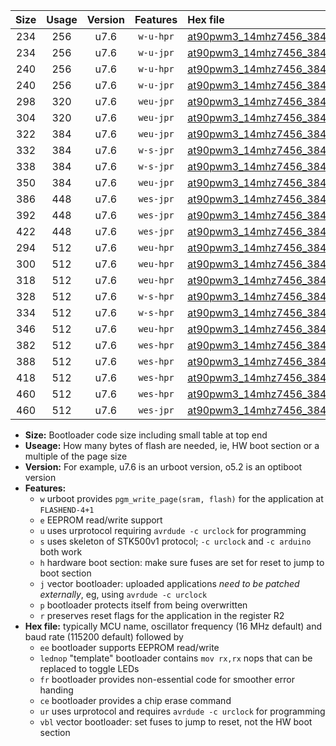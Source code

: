 |Size|Usage|Version|Features|Hex file|
|:-:|:-:|:-:|:-:|:--|
|234|256|u7.6|`w-u-hpr`|[at90pwm3_14mhz7456_38400bps_ur.hex](https://raw.githubusercontent.com/stefanrueger/urboot/main//at90pwm3_14mhz7456_38400bps_ur.hex)|
|234|256|u7.6|`w-u-jpr`|[at90pwm3_14mhz7456_38400bps_ur_vbl.hex](https://raw.githubusercontent.com/stefanrueger/urboot/main//at90pwm3_14mhz7456_38400bps_ur_vbl.hex)|
|240|256|u7.6|`w-u-hpr`|[at90pwm3_14mhz7456_38400bps_lednop_ur.hex](https://raw.githubusercontent.com/stefanrueger/urboot/main//at90pwm3_14mhz7456_38400bps_lednop_ur.hex)|
|240|256|u7.6|`w-u-jpr`|[at90pwm3_14mhz7456_38400bps_lednop_ur_vbl.hex](https://raw.githubusercontent.com/stefanrueger/urboot/main//at90pwm3_14mhz7456_38400bps_lednop_ur_vbl.hex)|
|298|320|u7.6|`weu-jpr`|[at90pwm3_14mhz7456_38400bps_ee_ur_vbl.hex](https://raw.githubusercontent.com/stefanrueger/urboot/main//at90pwm3_14mhz7456_38400bps_ee_ur_vbl.hex)|
|304|320|u7.6|`weu-jpr`|[at90pwm3_14mhz7456_38400bps_ee_lednop_ur_vbl.hex](https://raw.githubusercontent.com/stefanrueger/urboot/main//at90pwm3_14mhz7456_38400bps_ee_lednop_ur_vbl.hex)|
|322|384|u7.6|`weu-jpr`|[at90pwm3_14mhz7456_38400bps_ee_lednop_fr_ur_vbl.hex](https://raw.githubusercontent.com/stefanrueger/urboot/main//at90pwm3_14mhz7456_38400bps_ee_lednop_fr_ur_vbl.hex)|
|332|384|u7.6|`w-s-jpr`|[at90pwm3_14mhz7456_38400bps_vbl.hex](https://raw.githubusercontent.com/stefanrueger/urboot/main//at90pwm3_14mhz7456_38400bps_vbl.hex)|
|338|384|u7.6|`w-s-jpr`|[at90pwm3_14mhz7456_38400bps_lednop_vbl.hex](https://raw.githubusercontent.com/stefanrueger/urboot/main//at90pwm3_14mhz7456_38400bps_lednop_vbl.hex)|
|350|384|u7.6|`weu-jpr`|[at90pwm3_14mhz7456_38400bps_ee_lednop_fr_ce_ur_vbl.hex](https://raw.githubusercontent.com/stefanrueger/urboot/main//at90pwm3_14mhz7456_38400bps_ee_lednop_fr_ce_ur_vbl.hex)|
|386|448|u7.6|`wes-jpr`|[at90pwm3_14mhz7456_38400bps_ee_vbl.hex](https://raw.githubusercontent.com/stefanrueger/urboot/main//at90pwm3_14mhz7456_38400bps_ee_vbl.hex)|
|392|448|u7.6|`wes-jpr`|[at90pwm3_14mhz7456_38400bps_ee_lednop_vbl.hex](https://raw.githubusercontent.com/stefanrueger/urboot/main//at90pwm3_14mhz7456_38400bps_ee_lednop_vbl.hex)|
|422|448|u7.6|`wes-jpr`|[at90pwm3_14mhz7456_38400bps_ee_lednop_fr_vbl.hex](https://raw.githubusercontent.com/stefanrueger/urboot/main//at90pwm3_14mhz7456_38400bps_ee_lednop_fr_vbl.hex)|
|294|512|u7.6|`weu-hpr`|[at90pwm3_14mhz7456_38400bps_ee_ur.hex](https://raw.githubusercontent.com/stefanrueger/urboot/main//at90pwm3_14mhz7456_38400bps_ee_ur.hex)|
|300|512|u7.6|`weu-hpr`|[at90pwm3_14mhz7456_38400bps_ee_lednop_ur.hex](https://raw.githubusercontent.com/stefanrueger/urboot/main//at90pwm3_14mhz7456_38400bps_ee_lednop_ur.hex)|
|318|512|u7.6|`weu-hpr`|[at90pwm3_14mhz7456_38400bps_ee_lednop_fr_ur.hex](https://raw.githubusercontent.com/stefanrueger/urboot/main//at90pwm3_14mhz7456_38400bps_ee_lednop_fr_ur.hex)|
|328|512|u7.6|`w-s-hpr`|[at90pwm3_14mhz7456_38400bps.hex](https://raw.githubusercontent.com/stefanrueger/urboot/main//at90pwm3_14mhz7456_38400bps.hex)|
|334|512|u7.6|`w-s-hpr`|[at90pwm3_14mhz7456_38400bps_lednop.hex](https://raw.githubusercontent.com/stefanrueger/urboot/main//at90pwm3_14mhz7456_38400bps_lednop.hex)|
|346|512|u7.6|`weu-hpr`|[at90pwm3_14mhz7456_38400bps_ee_lednop_fr_ce_ur.hex](https://raw.githubusercontent.com/stefanrueger/urboot/main//at90pwm3_14mhz7456_38400bps_ee_lednop_fr_ce_ur.hex)|
|382|512|u7.6|`wes-hpr`|[at90pwm3_14mhz7456_38400bps_ee.hex](https://raw.githubusercontent.com/stefanrueger/urboot/main//at90pwm3_14mhz7456_38400bps_ee.hex)|
|388|512|u7.6|`wes-hpr`|[at90pwm3_14mhz7456_38400bps_ee_lednop.hex](https://raw.githubusercontent.com/stefanrueger/urboot/main//at90pwm3_14mhz7456_38400bps_ee_lednop.hex)|
|418|512|u7.6|`wes-hpr`|[at90pwm3_14mhz7456_38400bps_ee_lednop_fr.hex](https://raw.githubusercontent.com/stefanrueger/urboot/main//at90pwm3_14mhz7456_38400bps_ee_lednop_fr.hex)|
|460|512|u7.6|`wes-hpr`|[at90pwm3_14mhz7456_38400bps_ee_lednop_fr_ce.hex](https://raw.githubusercontent.com/stefanrueger/urboot/main//at90pwm3_14mhz7456_38400bps_ee_lednop_fr_ce.hex)|
|460|512|u7.6|`wes-jpr`|[at90pwm3_14mhz7456_38400bps_ee_lednop_fr_ce_vbl.hex](https://raw.githubusercontent.com/stefanrueger/urboot/main//at90pwm3_14mhz7456_38400bps_ee_lednop_fr_ce_vbl.hex)|

- **Size:** Bootloader code size including small table at top end
- **Useage:** How many bytes of flash are needed, ie, HW boot section or a multiple of the page size
- **Version:** For example, u7.6 is an urboot version, o5.2 is an optiboot version
- **Features:**
  + `w` urboot provides `pgm_write_page(sram, flash)` for the application at `FLASHEND-4+1`
  + `e` EEPROM read/write support
  + `u` uses urprotocol requiring `avrdude -c urclock` for programming
  + `s` uses skeleton of STK500v1 protocol; `-c urclock` and `-c arduino` both work
  + `h` hardware boot section: make sure fuses are set for reset to jump to boot section
  + `j` vector bootloader: uploaded applications *need to be patched externally*, eg, using `avrdude -c urclock`
  + `p` bootloader protects itself from being overwritten
  + `r` preserves reset flags for the application in the register R2
- **Hex file:** typically MCU name, oscillator frequency (16 MHz default) and baud rate (115200 default) followed by
  + `ee` bootloader supports EEPROM read/write
  + `lednop` "template" bootloader contains `mov rx,rx` nops that can be replaced to toggle LEDs
  + `fr` bootloader provides non-essential code for smoother error handing
  + `ce` bootloader provides a chip erase command
  + `ur` uses urprotocol and requires `avrdude -c urclock` for programming
  + `vbl` vector bootloader: set fuses to jump to reset, not the HW boot section
